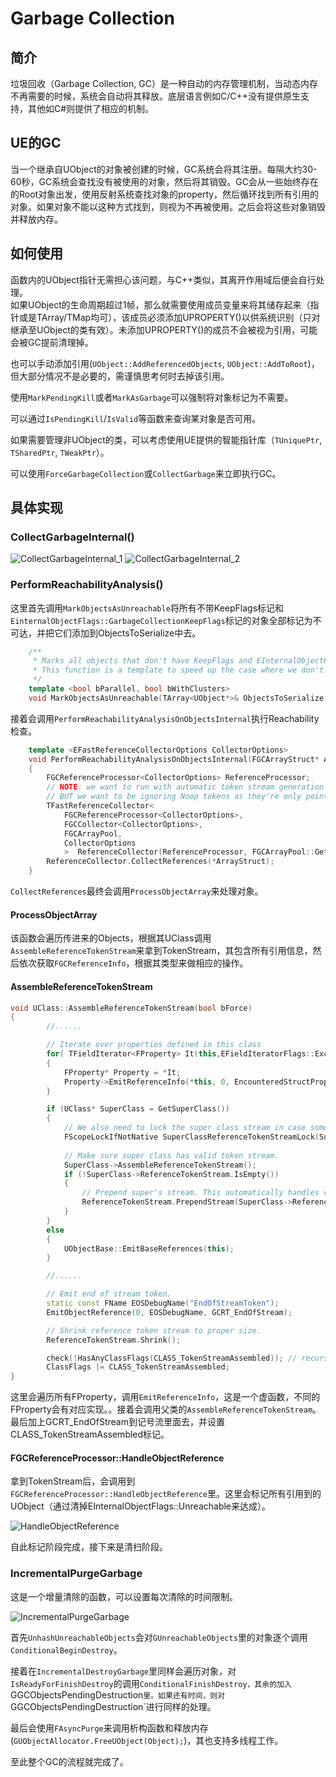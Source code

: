 # Garbage Collection

## 简介

垃圾回收（Garbage Collection, GC）是一种自动的内存管理机制，当动态内存不再需要的时候，系统会自动将其释放。底层语言例如C/C++没有提供原生支持，其他如C#则提供了相应的机制。

## UE的GC

当一个继承自UObject的对象被创建的时候，GC系统会将其注册。每隔大约30-60秒，GC系统会查找没有被使用的对象，然后将其销毁。GC会从一些始终存在的Root对象出发，使用反射系统查找对象的property，然后循环找到所有引用的对象。如果对象不能以这种方式找到，则视为不再被使用。之后会将这些对象销毁并释放内存。

## 如何使用

函数内的UObject指针无需担心该问题，与C++类似，其离开作用域后便会自行处理。  
如果UObject的生命周期超过1帧，那么就需要使用成员变量来将其储存起来（指针或是TArray/TMap均可），该成员必须添加UPROPERTY()以供系统识别（只对继承至UObject的类有效）。未添加UPROPERTY()的成员不会被视为引用，可能会被GC提前清理掉。

也可以手动添加引用(`UObject::AddReferencedObjects`, `UObject::AddToRoot`)，但大部分情况不是必要的，需谨慎思考何时去掉该引用。

使用`MarkPendingKill`或者`MarkAsGarbage`可以强制将对象标记为不需要。

可以通过`IsPendingKill`/`IsValid`等函数来查询某对象是否可用。

如果需要管理非UObject的类，可以考虑使用UE提供的智能指针库（`TUniquePtr`, `TSharedPtr`, `TWeakPtr`）。

可以使用`ForceGarbageCollection`或`CollectGarbage`来立即执行GC。

## 具体实现

### CollectGarbageInternal()

![CollectGarbageInternal_1](Image/CollectGarbageInternal_1.png)
![CollectGarbageInternal_2](Image/CollectGarbageInternal_2.png)

### PerformReachabilityAnalysis()

这里首先调用`MarkObjectsAsUnreachable`将所有不带KeepFlags标记和`EinternalObjectFlags::GarbageCollectionKeepFlags`标记的对象全部标记为不可达，并把它们添加到ObjectsToSerialize中去。

```C++
	/** 
	 * Marks all objects that don't have KeepFlags and EInternalObjectFlags::GarbageCollectionKeepFlags as unreachable
	 * This function is a template to speed up the case where we don't need to assemble the token stream (saves about 6ms on PS4)
	 */
	template <bool bParallel, bool bWithClusters>
	void MarkObjectsAsUnreachable(TArray<UObject*>& ObjectsToSerialize, const EObjectFlags KeepFlags)
```

接着会调用`PerformReachabilityAnalysisOnObjectsInternal`执行Reachability检查。

```C++
	template <EFastReferenceCollectorOptions CollectorOptions>
	void PerformReachabilityAnalysisOnObjectsInternal(FGCArrayStruct* ArrayStruct)
	{
		FGCReferenceProcessor<CollectorOptions> ReferenceProcessor;
		// NOTE: we want to run with automatic token stream generation off as it should be already generated at this point,
		// BUT we want to be ignoring Noop tokens as they're only pointing either at null references or at objects that never get GC'd (native classes)
		TFastReferenceCollector<
			FGCReferenceProcessor<CollectorOptions>,
			FGCCollector<CollectorOptions>,
			FGCArrayPool,
			CollectorOptions
			>  ReferenceCollector(ReferenceProcessor, FGCArrayPool::Get());
		ReferenceCollector.CollectReferences(*ArrayStruct);
	}
```

`CollectReferences`最终会调用`ProcessObjectArray`来处理对象。

#### ProcessObjectArray

该函数会遍历传进来的Objects，根据其UClass调用`AssembleReferenceTokenStream`来拿到TokenStream，其包含所有引用信息，然后依次获取`FGCReferenceInfo`，根据其类型来做相应的操作。

#### AssembleReferenceTokenStream

```C++
void UClass::AssembleReferenceTokenStream(bool bForce)
{
		//......

		// Iterate over properties defined in this class
		for( TFieldIterator<FProperty> It(this,EFieldIteratorFlags::ExcludeSuper); It; ++It)
		{
			FProperty* Property = *It;
			Property->EmitReferenceInfo(*this, 0, EncounteredStructProps);
		}

		if (UClass* SuperClass = GetSuperClass())
		{
			// We also need to lock the super class stream in case something (like PostLoad) wants to reconstruct it on GameThread
			FScopeLockIfNotNative SuperClassReferenceTokenStreamLock(SuperClass->ReferenceTokenStreamCritical, !(SuperClass->ClassFlags & CLASS_Native));
			
			// Make sure super class has valid token stream.
			SuperClass->AssembleReferenceTokenStream();
			if (!SuperClass->ReferenceTokenStream.IsEmpty())
			{
				// Prepend super's stream. This automatically handles removing the EOS token.
				ReferenceTokenStream.PrependStream(SuperClass->ReferenceTokenStream);
			}
		}
		else
		{
			UObjectBase::EmitBaseReferences(this);
		}

		//......

		// Emit end of stream token.
		static const FName EOSDebugName("EndOfStreamToken");
		EmitObjectReference(0, EOSDebugName, GCRT_EndOfStream);

		// Shrink reference token stream to proper size.
		ReferenceTokenStream.Shrink();

		check(!HasAnyClassFlags(CLASS_TokenStreamAssembled)); // recursion here is probably bad
		ClassFlags |= CLASS_TokenStreamAssembled;
}
```

这里会遍历所有FProperty，调用`EmitReferenceInfo`，这是一个虚函数，不同的FProperty会有对应实现。。接着会调用父类的`AssembleReferenceTokenStream`。最后加上GCRT_EndOfStream到记号流里面去，并设置CLASS_TokenStreamAssembled标记。

#### FGCReferenceProcessor::HandleObjectReference

拿到TokenStream后，会调用到`FGCReferenceProcessor::HandleObjectReference`里。这里会标记所有引用到的UObject（通过清掉EInternalObjectFlags::Unreachable来达成）。

![HandleObjectReference](Image/FGCReferenceProcessor.HandleObjectReference.png)

自此标记阶段完成，接下来是清扫阶段。

### IncrementalPurgeGarbage

这是一个增量清除的函数，可以设置每次清除的时间限制。

![IncrementalPurgeGarbage](Image/IncrementalPurgeGarbage.png)

首先`UnhashUnreachableObjects`会对`GUnreachableObjects`里的对象逐个调用`ConditionalBeginDestroy`。

接着在`IncrementalDestroyGarbage`里同样会遍历对象，对`IsReadyForFinishDestroy`的调用`ConditionalFinishDestroy，其余的加入`GGCObjectsPendingDestruction`里。如果还有时间，则对`GGCObjectsPendingDestruction`进行同样的处理。

最后会使用`FAsyncPurge`来调用析构函数和释放内存(``GUObjectAllocator.FreeUObject(Object);``)，其也支持多线程工作。

至此整个GC的流程就完成了。
